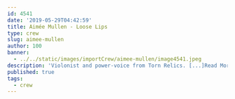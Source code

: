```yaml
---
id: 4541
date: '2019-05-29T04:42:59'
title: Aimée Mullen - Loose Lips
type: crew
slug: aimee-mullen
author: 100
banner:
  - ../../static/images/importCrew/aimee-mullen/image4541.jpeg
description: 'Violonist and power-voice from Torn Relics. [...]Read More...'
published: true
tags:
  - crew
---
```

